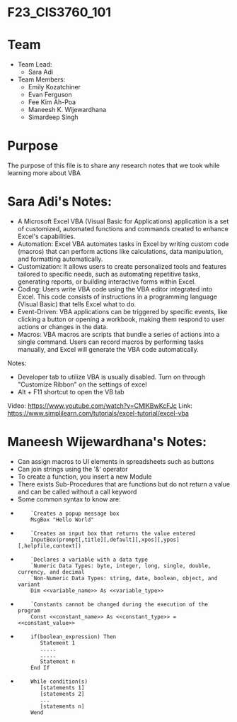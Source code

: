 # F23_CIS3760_101
# Team
- Team Lead: 
    - Sara Adi
- Team Members:
    - Emily Kozatchiner
    - Evan Ferguson
    - Fee Kim Ah-Poa
    - Maneesh K. Wijewardhana
    - Simardeep Singh

# Purpose
The purpose of this file is to share any research notes that we took while learning more about VBA

# Sara Adi's Notes:
- A Microsoft Excel VBA (Visual Basic for Applications) application is a set of customized, automated functions and commands created to enhance Excel's capabilities. 
- Automation: Excel VBA automates tasks in Excel by writing custom code (macros) that can perform actions like calculations, data manipulation, and formatting automatically.
- Customization: It allows users to create personalized tools and features tailored to specific needs, such as automating repetitive tasks, generating reports, or building interactive forms within Excel.
- Coding: Users write VBA code using the VBA editor integrated into Excel. This code consists of instructions in a programming language (Visual Basic) that tells Excel what to do.
- Event-Driven: VBA applications can be triggered by specific events, like clicking a button or opening a workbook, making them respond to user actions or changes in the data.
- Macros: VBA macros are scripts that bundle a series of actions into a single command. Users can record macros by performing tasks manually, and Excel will generate the VBA code automatically.

Notes:
- Developer tab to utilize VBA is usually disabled. Turn on through "Customize Ribbon" on the settings of excel
- Alt + F11 shortcut to open the VB tab

Video: https://www.youtube.com/watch?v=CMlKBwKcFJc
Link: https://www.simplilearn.com/tutorials/excel-tutorial/excel-vba

# Maneesh Wijewardhana's Notes:
- Can assign macros to UI elements in spreadsheets such as buttons
- Can join strings using the '&' operator
- To create a function, you insert a new Module
- There exists Sub-Procedures that are functions but do not return a value and can be called without a call keyword
- Some common syntax to know are:
-   ```excel-vba
        `Creates a popup message box
        MsgBox "Hello World"
    ```
-   ```excel-vba
        `Creates an input box that returns the value entered
        InputBox(prompt[,title][,default][,xpos][,ypos][,helpfile,context])
    ```
-   ```excel-vba
        `Declares a variable with a data type
        `Numeric Data Types: byte, integer, long, single, double, currency, and decimal
        `Non-Numeric Data Types: string, date, boolean, object, and variant
        Dim <<variable_name>> As <<variable_type>>
    ```
-   ```excel-vba
        `Constants cannot be changed during the execution of the program
        Const <<constant_name>> As <<constant_type>> = <<constant_value>>
    ```
-   ```excel-vba
        if(boolean_expression) Then
           Statement 1
           .....
           .....
           Statement n
        End If
    ```
-   ```excel-vba
        While condition(s)
           [statements 1]
           [statements 2]
           ...
           [statements n]
        Wend
    ```
